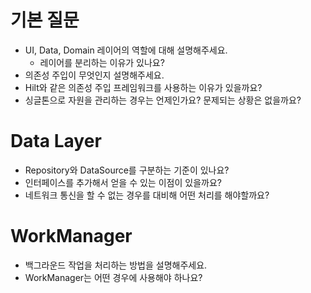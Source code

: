 # 기본 질문

- UI, Data, Domain 레이어의 역할에 대해 설명해주세요.
    - 레이어를 분리하는 이유가 있나요?
- 의존성 주입이 무엇인지 설명해주세요.
- Hilt와 같은 의존성 주입 프레임워크를 사용하는 이유가 있을까요?
- 싱글톤으로 자원을 관리하는 경우는 언제인가요? 문제되는 상황은 없을까요?

# Data Layer

- Repository와 DataSource를 구분하는 기준이 있나요?
- 인터페이스를 추가해서 얻을 수 있는 이점이 있을까요?
- 네트워크 통신을 할 수 없는 경우를 대비해 어떤 처리를 해야할까요?

# WorkManager

- 백그라운드 작업을 처리하는 방법을 설명해주세요.
- WorkManager는 어떤 경우에 사용해야 하나요?
